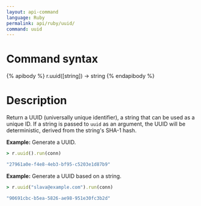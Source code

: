 ```yaml
---
layout: api-command
language: Ruby
permalink: api/ruby/uuid/
command: uuid
---
```


# Command syntax #

{% apibody %}
r.uuid([string]) &rarr; string
{% endapibody %}

# Description #

Return a UUID (universally unique identifier), a string that can be used as a unique ID. If a string is passed to `uuid` as an argument, the UUID will be deterministic, derived from the string's SHA-1 hash.

__Example:__ Generate a UUID.

```rb
> r.uuid().run(conn)

"27961a0e-f4e8-4eb3-bf95-c5203e1d87b9"
```

__Example:__ Generate a UUID based on a string.

```rb
> r.uuid("slava@example.com").run(conn)

"90691cbc-b5ea-5826-ae98-951e30fc3b2d"
```
